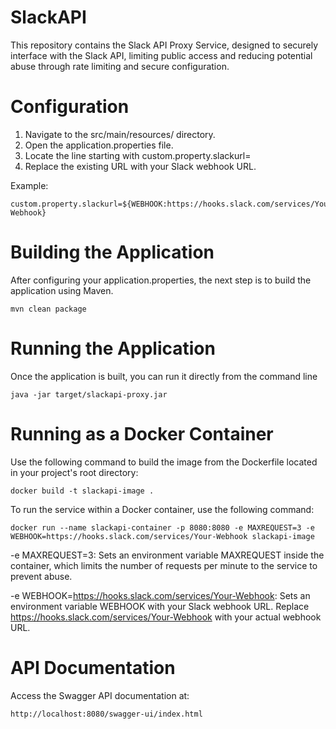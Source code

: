 # SlackAPI
This repository contains the Slack API Proxy Service, designed to securely interface with the Slack API, limiting public access and reducing potential abuse through rate limiting and secure configuration.

# Configuration

1. Navigate to the src/main/resources/ directory.
2. Open the application.properties file.
3. Locate the line starting with custom.property.slackurl=
4. Replace the existing URL with your Slack webhook URL.

Example:
```
custom.property.slackurl=${WEBHOOK:https://hooks.slack.com/services/Your-Webhook}
```
# Building the Application
After configuring your application.properties, the next step is to build the application using Maven.
```
mvn clean package
```
# Running the Application
Once the application is built, you can run it directly from the command line
```
java -jar target/slackapi-proxy.jar
```
# Running as a Docker Container
Use the following command to build the image from the Dockerfile located in your project's root directory:
```
docker build -t slackapi-image .
```
To run the service within a Docker container, use the following command:
```
docker run --name slackapi-container -p 8080:8080 -e MAXREQUEST=3 -e WEBHOOK=https://hooks.slack.com/services/Your-Webhook slackapi-image
```
-e MAXREQUEST=3: Sets an environment variable MAXREQUEST inside the container, which limits the number of requests per minute to the service to prevent abuse.

-e WEBHOOK=https://hooks.slack.com/services/Your-Webhook: Sets an environment variable WEBHOOK with your Slack webhook URL. Replace https://hooks.slack.com/services/Your-Webhook with your actual webhook URL.

# API Documentation

Access the Swagger API documentation at:
```
http://localhost:8080/swagger-ui/index.html
```
